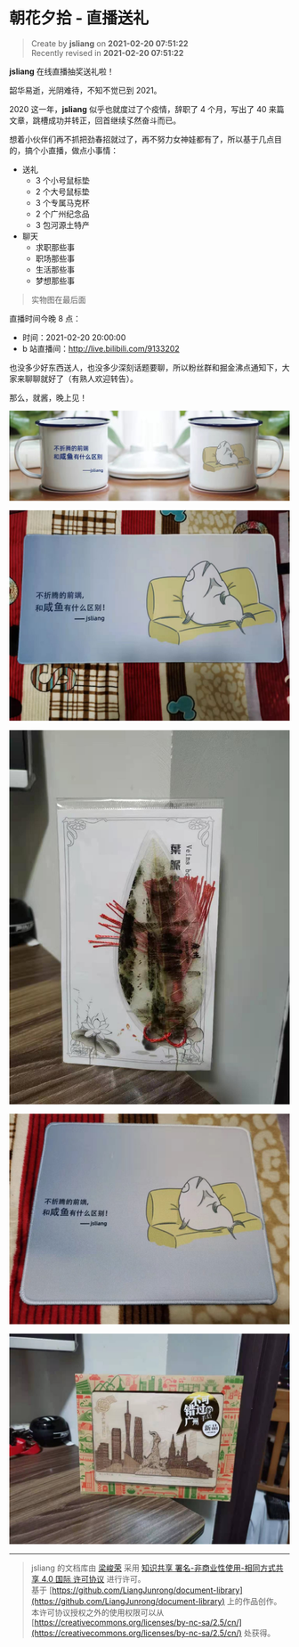 朝花夕拾 - 直播送礼
===

> Create by **jsliang** on **2021-02-20 07:51:22**  
> Recently revised in **2021-02-20 07:51:22**

**jsliang** 在线直播抽奖送礼啦！

韶华易逝，光阴难待，不知不觉已到 2021。

2020 这一年，**jsliang** 似乎也就度过了个疫情，辞职了 4 个月，写出了 40 来篇文章，跳槽成功并转正，回首继续孓然奋斗而已。

想着小伙伴们再不抓把劲春招就过了，再不努力女神娃都有了，所以基于几点目的，搞个小直播，做点小事情：

* 送礼
  * 3 个小号鼠标垫
  * 2 个大号鼠标垫
  * 3 个专属马克杯
  * 2 个广州纪念品
  * 3 包河源土特产
* 聊天
  * 求职那些事
  * 职场那些事
  * 生活那些事
  * 梦想那些事

> 实物图在最后面

直播时间今晚 8 点：

* 时间：2021-02-20 20:00:00
* b 站直播间：http://live.bilibili.com/9133202

也没多少好东西送人，也没多少深刻话题要聊，所以粉丝群和掘金沸点通知下，大家来聊聊就好了（有熟人欢迎转告）。

那么，就酱，晚上见！

![图](./img/02-20-gif1.jpg)

![图](./img/02-20-gif2.jpg)

![图](./img/02-20-gif3.jpg)

![图](./img/02-20-gif4.jpg)

![图](./img/02-20-gif5.jpg)

---

> jsliang 的文档库由 [梁峻荣](https://github.com/LiangJunrong) 采用 [知识共享 署名-非商业性使用-相同方式共享 4.0 国际 许可协议](http://creativecommons.org/licenses/by-nc-sa/4.0/) 进行许可。<br/>基于 [https://github.com/LiangJunrong/document-library](https://github.com/LiangJunrong/document-library) 上的作品创作。<br/>本许可协议授权之外的使用权限可以从 [https://creativecommons.org/licenses/by-nc-sa/2.5/cn/](https://creativecommons.org/licenses/by-nc-sa/2.5/cn/) 处获得。

